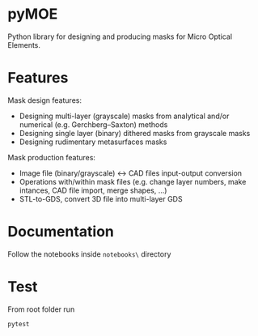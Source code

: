 # pyMOE
Python library for designing and producing masks for Micro Optical Elements. 

# Features
Mask design features: 
* Designing multi-layer (grayscale) masks from analytical and/or numerical (e.g. Gerchberg–Saxton) methods  
* Designing single layer (binary) dithered masks from grayscale masks 
* Designing rudimentary metasurfaces masks  

Mask production features: 
* Image file (binary/grayscale) <-> CAD files input-output conversion  
* Operations with/within mask files (e.g. change layer numbers, make intances, CAD file import, merge shapes, ...) 
* STL-to-GDS, convert 3D file into multi-layer GDS 


# Documentation

Follow the notebooks inside `notebooks\` directory


# Test

From root folder run
```
pytest
```    

